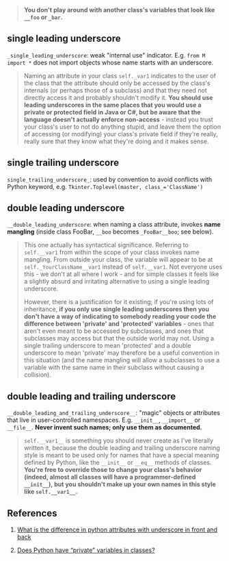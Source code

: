 > **You don't play around with another class's variables that look like `__foo` or `_bar`.**

## single leading underscore

`_single_leading_underscore`: weak "internal use" indicator. E.g. `from M import *` does not import objects whose name starts with an underscore.

> Naming an attribute in your class `self._var1` indicates to the user of the class that the attribute should only be accessed by the class's internals (or perhaps those of a subclass) and that they need not directly access it and probably shouldn't modify it. **You should use leading underscores in the same places that you would use a private or protected field in Java or C#, but be aware that the language doesn't actually enforce non-access** - instead you trust your class's user to not do anything stupid, and leave them the option of accessing (or modifying) your class's private field if they're really, really sure that they know what they're doing and it makes sense.

## single trailing underscore

`single_trailing_underscore_`: used by convention to avoid conflicts with Python keyword, e.g. `Tkinter.Toplevel(master, class_='ClassName')`

## double leading underscore

`__double_leading_underscore`: when naming a class attribute, invokes **name mangling** (inside class FooBar, `__boo` becomes `_FooBar__boo`; see below).

> This one actually has syntactical significance. Referring to `self.__var1` from within the scope of your class invokes name mangling. From outside your class, the variable will appear to be at `self._YourClassName__var1` instead of `self.__var1`. Not everyone uses this - we don't at all where I work - and for simple classes it feels like a slightly absurd and irritating alternative to using a single leading underscore.
> 
> However, there is a justification for it existing; if you're using lots of inheritance, **if you only use single leading underscores then you don't have a way of indicating to somebody reading your code the difference between 'private' and 'protected' variables** - ones that aren't even meant to be accessed by subclasses, and ones that subclasses may access but that the outside world may not. Using a single trailing underscore to mean 'protected' and a double underscore to mean 'private' may therefore be a useful convention in this situation (and the name mangling will allow a subclasses to use a variable with the same name in their subclass without causing a collision).

## double leading and trailing underscore

`__double_leading_and_trailing_underscore__`: "magic" objects or attributes that live in user-controlled namespaces. E.g. `__init__`,  `__import__` or `__file__`. **Never invent such names; only use them as documented.**

> `self.__var1__` is something you should never create as I've literally written it, because the double leading and trailing underscore naming style is meant to be used only for names that have a special meaning defined by Python, like the `__init__` or `__eq__` methods of classes. **You're free to override those to change your class's behavior (indeed, almost all classes will have a programmer-defined `__init__`), but you shouldn't make up your own names in this style like `self.__var1__`.**

## References

1. [What is the difference in python attributes with underscore in front and back ](https://stackoverflow.com/questions/14671487/what-is-the-difference-in-python-attributes-with-underscore-in-front-and-back)

2. [Does Python have “private” variables in classes?](https://stackoverflow.com/questions/1641219/does-python-have-private-variables-in-classes)
